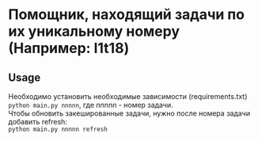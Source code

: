 # Помощник, находящий задачи по их уникальному номеру (Например: l1t18)
## Usage
Необходимо установить необходимые зависимости (requirements.txt)\
`python main.py nnnnn`, где _nnnnn_ - номер задачи.\
Чтобы обновить закешированные задачи, нужно после номера задачи добавить refresh:\
`python main.py nnnnn refresh`